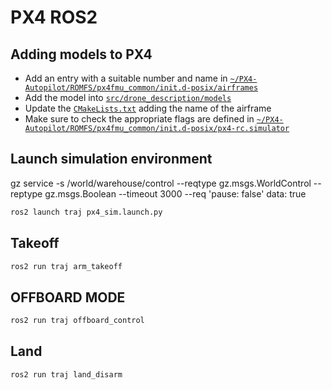 # PX4 ROS2

## Adding models to PX4 

- Add an entry with a suitable number and name in [`~/PX4-Autopilot/ROMFS/px4fmu_common/init.d-posix/airframes`](../../../PX4-Autopilot/ROMFS/px4fmu_common/init.d-posix/airframes/)
- Add the model into [`src/drone_description/models`](src/drone_description/models/)
- Update the [`CMakeLists.txt`](../../../PX4-Autopilot/ROMFS/px4fmu_common/init.d-posix/airframes/CMakeLists.txt) adding the name of the airframe
- Make sure to check the appropriate flags are defined in [`~/PX4-Autopilot/ROMFS/px4fmu_common/init.d-posix/px4-rc.simulator`](../../../PX4-Autopilot/ROMFS/px4fmu_common/init.d-posix/px4-rc.simulator)


## Launch simulation environment

gz service -s /world/warehouse/control --reqtype gz.msgs.WorldControl --reptype gz.msgs.Boolean --timeout 3000 --req 'pause: false'
data: true


```bash
ros2 launch traj px4_sim.launch.py
```

## Takeoff

```bash
ros2 run traj arm_takeoff
```

## OFFBOARD MODE

```bash
ros2 run traj offboard_control
```

## Land

```bash
ros2 run traj land_disarm
```